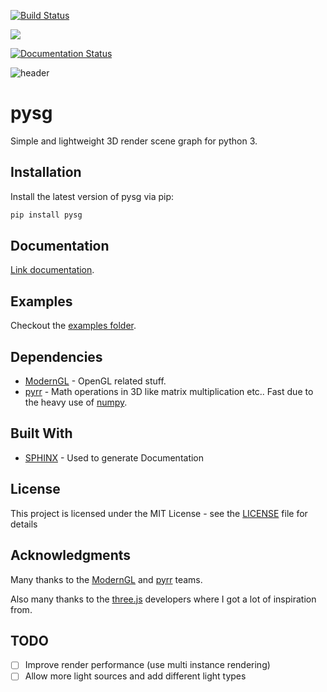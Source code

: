 [![Build Status](https://gitlab.com/becheran/pysg_ci/badges/master/pipeline.svg)](https://gitlab.com/becheran/pysg_ci/pipelines)

[![](https://img.shields.io/badge/License-MIT-yellow.svg)](https://opensource.org/licenses/MIT)

[![Documentation Status](https://readthedocs.org/projects/pysg/badge/?version=latest)](https://pysg.readthedocs.io/en/latest/?badge=latest)

![header](https://raw.githubusercontent.com/becheran/pysg/master/_img/header.png)

# pysg

Simple and lightweight 3D render scene graph for python 3.

## Installation

Install the latest version of pysg via pip:

``` sh
pip install pysg
```

## Documentation

[Link documentation](https://pysg.readthedocs.io/en/latest/).

## Examples

Checkout the [examples folder](/examples).

## Dependencies

* [ModernGL](https://github.com/cprogrammer1994/ModernGL) - OpenGL related stuff.
* [pyrr](https://github.com/adamlwgriffiths/Pyrr) - Math operations in 3D like matrix multiplication etc.. Fast due to the heavy use of [numpy](http://www.numpy.org/).

## Built With

* [SPHINX](http://www.sphinx-doc.org/en/master/) - Used to generate Documentation

## License

This project is licensed under the MIT License - see the [LICENSE](LICENSE) file for details

## Acknowledgments

Many thanks to the [ModernGL](https://github.com/cprogrammer1994/ModernGL) and [pyrr](https://github.com/adamlwgriffiths/Pyrr) teams.

Also many thanks to the [three.js](https://threejs.org/) developers where I got a lot of inspiration from.

## TODO

* [ ] Improve render performance (use multi instance rendering)
* [ ] Allow more light sources and add different light types
